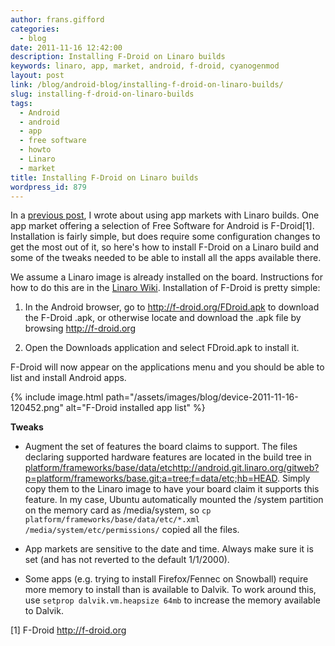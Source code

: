 ```yaml
---
author: frans.gifford
categories:
  - blog
date: 2011-11-16 12:42:00
description: Installing F-Droid on Linaro builds
keywords: linaro, app, market, android, f-droid, cyanogenmod
layout: post
link: /blog/android-blog/installing-f-droid-on-linaro-builds/
slug: installing-f-droid-on-linaro-builds
tags:
  - Android
  - android
  - app
  - free software
  - howto
  - Linaro
  - market
title: Installing F-Droid on Linaro builds
wordpress_id: 879
---
```


In a [previous post](/blog/using-markets-with-linaro-android-builds/), I wrote about using app markets with Linaro builds. One app market offering a selection of Free Software for Android is F-Droid[1]. Installation is fairly simple, but does require some configuration changes to get the most out of it, so here's how to install F-Droid on a Linaro build and some of the tweaks needed to be able to install all the apps available there.

We assume a Linaro image is already installed on the board. Instructions for how to do this are in the [Linaro Wiki](https://wiki-archive.linaro.org/Platform/Android/ImageInstallation). Installation of F-Droid is pretty simple:

1. In the Android browser, go to http://f-droid.org/FDroid.apk to download the F-Droid .apk, or otherwise locate and download the .apk file by browsing http://f-droid.org

2. Open the Downloads application and select FDroid.apk to install it.

F-Droid will now appear on the applications menu and you should be able to list and install Android apps.

{% include image.html path="/assets/images/blog/device-2011-11-16-120452.png" alt="F-Droid installed app list" %}

**Tweaks**

- Augment the set of features the board claims to support. The files declaring supported hardware features are located in the build tree in [platform/frameworks/base/data/etc]()http://android.git.linaro.org/gitweb?p=platform/frameworks/base.git;a=tree;f=data/etc;hb=HEAD. Simply copy them to the Linaro image to have your board claim it supports this feature. In my case, Ubuntu automatically mounted the /system partition on the memory card as /media/system, so `cp platform/frameworks/base/data/etc/*.xml /media/system/etc/permissions/` copied all the files.

- App markets are sensitive to the date and time. Always make sure it is set (and has not reverted to the default 1/1/2000).

- Some apps (e.g. trying to install Firefox/Fennec on Snowball) require more memory to install than is available to Dalvik. To work around this, use `setprop dalvik.vm.heapsize 64mb` to increase the memory available to Dalvik.

[1] F-Droid http://f-droid.org
